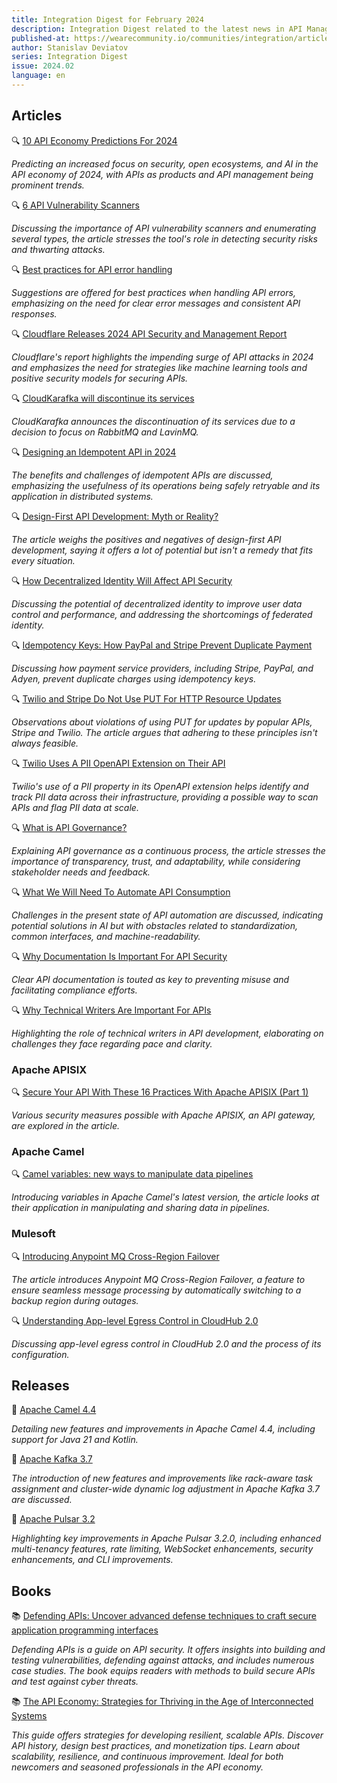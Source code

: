 ```yaml
---
title: Integration Digest for February 2024
description: Integration Digest related to the latest news in API Management, iPaaS, ESB, Integration frameworks, message brokers, etc.
published-at: https://wearecommunity.io/communities/integration/articles/4624
author: Stanislav Deviatov
series: Integration Digest
issue: 2024.02
language: en
---
```


## Articles

🔍 [10 API Economy Predictions For 2024](https://nordicapis.com/10-api-economy-predictions-for-2024/)

_Predicting an increased focus on security, open ecosystems, and AI in the API economy of 2024, with APIs as products and API management being prominent trends._

🔍 [6 API Vulnerability Scanners](https://nordicapis.com/api-vulnerability-scanners/)

_Discussing the importance of API vulnerability scanners and enumerating several types, the article stresses the tool's role in detecting security risks and thwarting attacks._

🔍 [Best practices for API error handling](https://blog.postman.com/best-practices-for-api-error-handling/)

_Suggestions are offered for best practices when handling API errors, emphasizing on the need for clear error messages and consistent API responses._

🔍 [Cloudflare Releases 2024 API Security and Management Report](https://www.infoq.com/news/2024/01/cloudflare-api-security-report/)

_Cloudflare's report highlights the impending surge of API attacks in 2024 and emphasizes the need for strategies like machine learning tools and positive security models for securing APIs._

🔍 [CloudKarafka will discontinue its services](https://www.cloudkarafka.com/blog/end-of-life-announcement.html)

_CloudKarafka announces the discontinuation of its services due to a decision to focus on RabbitMQ and LavinMQ._

🔍 [Designing an Idempotent API in 2024](https://blog.bitsrc.io/design-an-idempotent-api-in-2024-d4a3cf8d8bf2)

_The benefits and challenges of idempotent APIs are discussed, emphasizing the usefulness of its operations being safely retryable and its application in distributed systems._

🔍 [Design-First API Development: Myth or Reality?](https://nordicapis.com/design-first-api-development-myth-or-reality/)

_The article weighs the positives and negatives of design-first API development, saying it offers a lot of potential but isn't a remedy that fits every situation._

🔍 [How Decentralized Identity Will Affect API Security](https://nordicapis.com/how-decentralized-identity-will-affect-api-security/)

_Discussing the potential of decentralized identity to improve user data control and performance, and addressing the shortcomings of federated identity._

🔍 [Idempotency Keys: How PayPal and Stripe Prevent Duplicate Payment](https://medium.com/@sahintalha1/the-way-psps-such-as-paypal-stripe-and-adyen-prevent-duplicate-payment-idempotency-keys-615845c185bf)

_Discussing how payment service providers, including Stripe, PayPal, and Adyen, prevent duplicate charges using idempotency keys._

🔍 [Twilio and Stripe Do Not Use PUT For HTTP Resource Updates](https://apievangelist.com/2024/02/07/twilio-and-stripe-do-not-use-put-for-http-resource-updates/)

_Observations about violations of using PUT for updates by popular APIs, Stripe and Twilio. The article argues that adhering to these principles isn't always feasible._

🔍 [Twilio Uses A PII OpenAPI Extension on Their API](https://apievangelist.com/2024/02/24/twilio-uses-a-pii-openapi-extension-on-their-api/)

_Twilio's use of a PII property in its OpenAPI extension helps identify and track PII data across their infrastructure, providing a possible way to scan APIs and flag PII data at scale._

🔍 [What is API Governance?](https://apievangelist.com/2024/02/22/what-is-api-governance/)

_Explaining API governance as a continuous process, the article stresses the importance of transparency, trust, and adaptability, while considering stakeholder needs and feedback._

🔍 [What We Will Need To Automate API Consumption](https://apievangelist.com/2024/02/24/what-we-will-need-to-automate-api-consumption/)

_Challenges in the present state of API automation are discussed, indicating potential solutions in AI but with obstacles related to standardization, common interfaces, and machine-readability._

🔍 [Why Documentation Is Important For API Security](https://nordicapis.com/why-documentation-is-important-for-api-security/)

_Clear API documentation is touted as key to preventing misuse and facilitating compliance efforts._

🔍 [Why Technical Writers Are Important For APIs](https://nordicapis.com/why-technical-writers-are-important-for-apis/)

_Highlighting the role of technical writers in API development, elaborating on challenges they face regarding pace and clarity._

### Apache APISIX

🔍 [Secure Your API With These 16 Practices With Apache APISIX (Part 1)](https://dzone.com/articles/secure-your-api-with-these-16-practices-with-apach)

_Various security measures possible with Apache APISIX, an API gateway, are explored in the article._

### Apache Camel

🔍 [Camel variables: new ways to manipulate data pipelines](https://raymondmeester.medium.com/camel-variables-new-ways-to-manipulate-data-pipelines-2bf3d31cb26c)

_Introducing variables in Apache Camel's latest version, the article looks at their application in manipulating and sharing data in pipelines._

### Mulesoft

🔍 [Introducing Anypoint MQ Cross-Region Failover ](https://blogs.mulesoft.com/news/anypoint-platform/anypoint-mq-cross-region-failover/)

_The article introduces Anypoint MQ Cross-Region Failover, a feature to ensure seamless message processing by automatically switching to a backup region during outages._

🔍 [Understanding App-level Egress Control in CloudHub 2.0](https://blogs.mulesoft.com/dev-guides/app-level-egress-control/)

_Discussing app-level egress control in CloudHub 2.0 and the process of its configuration._

## Releases

🚀 [Apache Camel 4.4](https://camel.apache.org/blog/2024/02/camel44-whatsnew/)

_Detailing new features and improvements in Apache Camel 4.4, including support for Java 21 and Kotlin._

🚀 [Apache Kafka 3.7](https://www.confluent.io/blog/introducing-apache-kafka-3-7/)

_The introduction of new features and improvements like rack-aware task assignment and cluster-wide dynamic log adjustment in Apache Kafka 3.7 are discussed._

🚀 [Apache Pulsar 3.2](https://pulsar.apache.org/blog/2024/02/12/announcing-apache-pulsar-3-2/)

_Highlighting key improvements in Apache Pulsar 3.2.0, including enhanced multi-tenancy features, rate limiting, WebSocket enhancements, security enhancements, and CLI improvements._

## Books

📚 [Defending APIs: Uncover advanced defense techniques to craft secure application programming interfaces](https://a.co/d/g4JhCm7)

_Defending APIs is a guide on API security. It offers insights into building and testing vulnerabilities, defending against attacks, and includes numerous case studies. The book equips readers with methods to build secure APIs and test against cyber threats._

📚 [The API Economy: Strategies for Thriving in the Age of Interconnected Systems](https://a.co/d/iAW0Txf) 

_This guide offers strategies for developing resilient, scalable APIs. Discover API history, design best practices, and monetization tips. Learn about scalability, resilience, and continuous improvement. Ideal for both newcomers and seasoned professionals in the API economy._